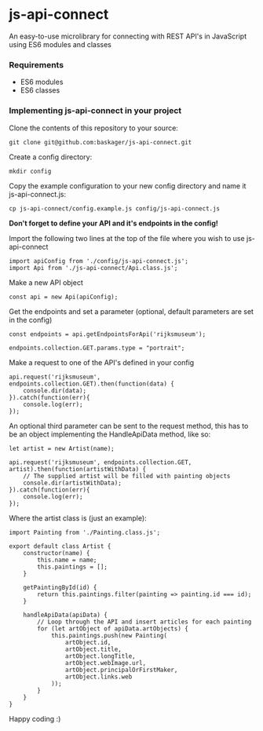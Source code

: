 # js-api-connect
An easy-to-use microlibrary for connecting with REST API's in JavaScript using ES6 modules and classes

### Requirements
- ES6 modules
- ES6 classes

### Implementing js-api-connect in your project
Clone the contents of this repository to your source:

``git clone git@github.com:baskager/js-api-connect.git ``

Create a config directory:

``mkdir config``

Copy the example configuration to your new config directory and name it js-api-connect.js:

``cp js-api-connect/config.example.js config/js-api-connect.js``

**Don't forget to define your API and it's endpoints in the config!**


Import the following two lines at the top of the file where you wish to use js-api-connect

    import apiConfig from './config/js-api-connect.js';
    import Api from './js-api-connect/Api.class.js';

Make a new API object

    const api = new Api(apiConfig);

Get the endpoints and set a parameter (optional, default parameters are set in the config)

    const endpoints = api.getEndpointsForApi('rijksmuseum');

    endpoints.collection.GET.params.type = "portrait";

Make a request to one of the API's defined in your config

    api.request('rijksmuseum', endpoints.collection.GET).then(function(data) {
        console.dir(data);
    }).catch(function(err){
        console.log(err);
    });

An optional third parameter can be sent to the request method, this has to be an object implementing the HandleApiData method, like so:

    let artist = new Artist(name);

    api.request('rijksmuseum', endpoints.collection.GET, artist).then(function(artistWithData) {
        // The supplied artist will be filled with painting objects
        console.dir(artistWithData);
    }).catch(function(err){
        console.log(err);
    });

Where the artist class is (just an example):

    import Painting from './Painting.class.js';

    export default class Artist {
        constructor(name) {
            this.name = name;
            this.paintings = [];
        }

        getPaintingById(id) {
            return this.paintings.filter(painting => painting.id === id);
        }

        handleApiData(apiData) {
            // Loop through the API and insert articles for each painting
            for (let artObject of apiData.artObjects) {
                this.paintings.push(new Painting(
                    artObject.id,
                    artObject.title,
                    artObject.longTitle,
                    artObject.webImage.url,
                    artObject.principalOrFirstMaker,
                    artObject.links.web
                ));
            }
        }
    }

Happy coding :)
